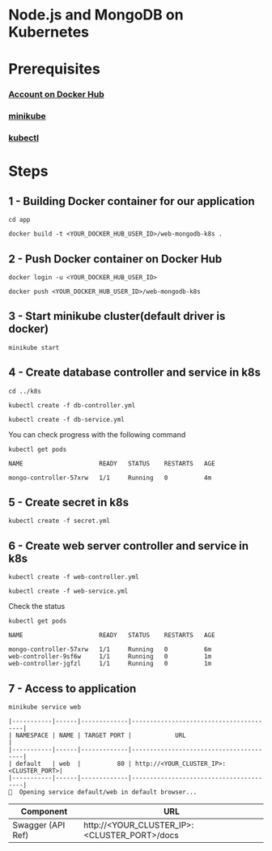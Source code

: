 # Node.js and MongoDB on Kubernetes

# Prerequisites

### [Account on Docker Hub](https://hub.docker.com/)

### [minikube](https://minikube.sigs.k8s.io/docs/start/)

### [kubectl](https://kubernetes.io/docs/tasks/tools/install-kubectl-linux/)

# Steps

## 1 - Building Docker container for our application

```
cd app

docker build -t <YOUR_DOCKER_HUB_USER_ID>/web-mongodb-k8s .
```

## 2 - Push Docker container on Docker Hub

```
docker login -u <YOUR_DOCKER_HUB_USER_ID>

docker push <YOUR_DOCKER_HUB_USER_ID>/web-mongodb-k8s
```

## 3 - Start minikube cluster(default driver is docker)

```
minikube start
```

## 4 - Create database controller and service in k8s

```
cd ../k8s

kubectl create -f db-controller.yml

kubectl create -f db-service.yml
```

You can check progress with the following command

```
kubectl get pods
```

```
NAME                     READY   STATUS    RESTARTS   AGE

mongo-controller-57xrw   1/1     Running   0          4m
```

## 5 - Create secret in k8s

```
kubectl create -f secret.yml
```

## 6 - Create web server controller and service in k8s

```
kubectl create -f web-controller.yml

kubectl create -f web-service.yml
```

Check the status

```
kubectl get pods
```

```
NAME                     READY   STATUS    RESTARTS   AGE

mongo-controller-57xrw   1/1     Running   0          6m
web-controller-9sf6w     1/1     Running   0          1m
web-controller-jgfzl     1/1     Running   0          1m
```

## 7 - Access to application

```
minikube service web

|-----------|------|-------------|----------------------------------------|
| NAMESPACE | NAME | TARGET PORT |            URL                         |
|-----------|------|-------------|----------------------------------------|
| default   | web  |          80 | http://<YOUR_CLUSTER_IP>:<CLUSTER_PORT>|
|-----------|------|-------------|----------------------------------------|
🎉  Opening service default/web in default browser...
```

Component         | URL                                      
---               | ---                                      
Swagger (API Ref) |  http://<YOUR_CLUSTER_IP>:<CLUSTER_PORT>/docs
